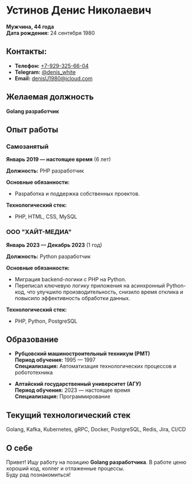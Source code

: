 # Устинов Денис Николаевич

**Мужчина, 44 года**  
**Дата рождения:** 24 сентября 1980  

## Контакты:  
- **Телефон:** [+7-929-325-66-04](tel:+79293256604)
- **Telegram:** [@denis_white](https://t.me/denis_white)  
- **Email:** [denisU1980@icloud.com](mailto:denisU1980@icloud.com)  

## Желаемая должность

**Golang разработчик**  

## Опыт работы

### Самозанятый  
**Январь 2019 — настоящее время** (6 лет)  

**Должность:** PHP разработчик  

**Основные обязанности:**  
- Разработка и поддержка собственных проектов.  

**Технологический стек:**  
- PHP, HTML, CSS, MySQL  

### ООО "ХАЙТ-МЕДИА"  
**Январь 2023 — Декабрь 2023** (1 год)  

**Должность:** Python разработчик  

**Основные обязанности:**  
- Миграция backend-логики с PHP на Python.  
- Переписал ключевую логику приложения на асинхронный Python-код, что улучшило производительность, снизило время отклика и повысило эффективность обработки данных.  

**Технологический стек:**  
- PHP, Python, PostgreSQL  

## Образование

- **Рубцовский машиностроительный техникум (РМТ)**  
  **Период обучения:** 1995 — 1997  
  **Специализация:** Автоматизация технологических процессов и робототехника  

- **Алтайский государственный университет (АГУ)**  
  **Период обучения:** 2023 — настоящее время  
  **Специализация:** Программирование  

## Текущий технологический стек

Golang, Kafka, Kubernetes, gRPC, Docker, PostgreSQL, Redis, Jira, CI/CD

## О себе

Привет! Ищу работу на позицию **Golang разработчика**. В работе ценю хороший код, коллег и отлаженные процессы.  
Буду рад познакомиться!
